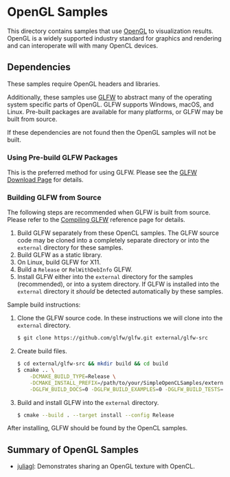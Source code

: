 # OpenGL Samples

This directory contains samples that use [OpenGL](https://www.khronos.org/opengl/) to visualization results.
OpenGL is a widely supported industry standard for graphics and rendering and can interoperate will with many OpenCL devices.

## Dependencies

These samples require OpenGL headers and libraries.

Additionally, these samples use [GLFW](https://www.glfw.org/) to abstract many of the operating system specific parts of OpenGL.
GLFW supports Windows, macOS, and Linux.
Pre-built packages are available for many platforms, or GLFW may be built from source.

If these dependencies are not found then the OpenGL samples will not be built.

### Using Pre-build GLFW Packages

This is the preferred method for using GLFW.
Please see the [GLFW Download Page](https://www.glfw.org/download.html) for details.

### Building GLFW from Source

The following steps are recommended when GLFW is built from source.
Please refer to the [Compiling GLFW](https://www.glfw.org/docs/latest/compile_guide.html) reference page for details.

1. Build GLFW separately from these OpenCL samples.
The GLFW source code may be cloned into a completely separate directory or into the `external` directory for these samples.
2. Build GLFW as a static library.
3. On Linux, build GLFW for X11.
3. Build a `Release` or `RelWithDebInfo` GLFW.
4. Install GLFW either into the `external` directory for the samples (recommended), or into a system directory.
If GLFW is installed into the `external` directory it _should_ be detected automatically by these samples.

Sample build instructions:

1. Clone the GLFW source code.
In these instructions we will clone into the `external` directory.

    ```sh
    $ git clone https://github.com/glfw/glfw.git external/glfw-src
    ```

2. Create build files.

    ```sh
    $ cd external/glfw-src && mkdir build && cd build
    $ cmake .. \
        -DCMAKE_BUILD_TYPE=Release \
        -DCMAKE_INSTALL_PREFIX=/path/to/your/SimpleOpenCLSamples/external/glfw \
        -DGLFW_BUILD_DOCS=0 -DGLFW_BUILD_EXAMPLES=0 -DGLFW_BUILD_TESTS=0
    ```

3. Build and install GLFW into the `external` directory.

    ```sh
    $ cmake --build . --target install --config Release
    ```

After installing, GLFW should be found by the OpenCL samples.

## Summary of OpenGL Samples

* [juliagl](./00_juliagl): Demonstrates sharing an OpenGL texture with OpenCL.
